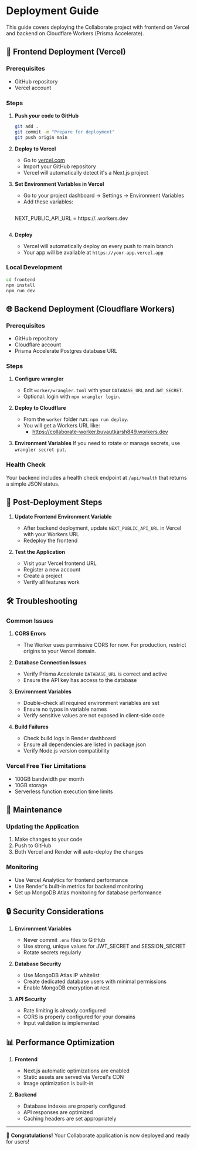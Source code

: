 # Deployment Guide

This guide covers deploying the Collaborate project with frontend on Vercel and backend on Cloudflare Workers (Prisma Accelerate).

## 🚀 Frontend Deployment (Vercel)

### Prerequisites
- GitHub repository
- Vercel account

### Steps

1. **Push your code to GitHub**
   ```bash
   git add .
   git commit -m "Prepare for deployment"
   git push origin main
   ```

2. **Deploy to Vercel**
   - Go to [vercel.com](https://vercel.com)
   - Import your GitHub repository
   - Vercel will automatically detect it's a Next.js project

3. **Set Environment Variables in Vercel**
   - Go to your project dashboard → Settings → Environment Variables
   - Add these variables:
     ```
   NEXT_PUBLIC_API_URL = https://<your-worker>.<your-account>.workers.dev
     ```

4. **Deploy**
   - Vercel will automatically deploy on every push to main branch
   - Your app will be available at `https://your-app.vercel.app`

### Local Development
```bash
cd frontend
npm install
npm run dev
```

## 🌐 Backend Deployment (Cloudflare Workers)

### Prerequisites
- GitHub repository
- Cloudflare account
- Prisma Accelerate Postgres database URL

### Steps

1. **Configure wrangler**
   - Edit `worker/wrangler.toml` with your `DATABASE_URL` and `JWT_SECRET`.
   - Optional: login with `npx wrangler login`.

2. **Deploy to Cloudflare**
   - From the `worker` folder run: `npm run deploy`.
   - You will get a Workers URL like:
     - https://collaborate-worker.buvautkarsh849.workers.dev

3. **Environment Variables**
   If you need to rotate or manage secrets, use `wrangler secret put`.

### Health Check
Your backend includes a health check endpoint at `/api/health` that returns a simple JSON status.

## 🔄 Post-Deployment Steps

1. **Update Frontend Environment Variable**
   - After backend deployment, update `NEXT_PUBLIC_API_URL` in Vercel with your Workers URL
   - Redeploy the frontend

2. **Test the Application**
   - Visit your Vercel frontend URL
   - Register a new account
   - Create a project
   - Verify all features work

## 🛠️ Troubleshooting

### Common Issues

1. **CORS Errors**
   - The Worker uses permissive CORS for now. For production, restrict origins to your Vercel domain.

2. **Database Connection Issues**
   - Verify Prisma Accelerate `DATABASE_URL` is correct and active
   - Ensure the API key has access to the database

3. **Environment Variables**
   - Double-check all required environment variables are set
   - Ensure no typos in variable names
   - Verify sensitive values are not exposed in client-side code

4. **Build Failures**
   - Check build logs in Render dashboard
   - Ensure all dependencies are listed in package.json
   - Verify Node.js version compatibility

### Vercel Free Tier Limitations
- 100GB bandwidth per month
- 10GB storage
- Serverless function execution time limits

## 📝 Maintenance

### Updating the Application
1. Make changes to your code
2. Push to GitHub
3. Both Vercel and Render will auto-deploy the changes

### Monitoring
- Use Vercel Analytics for frontend performance
- Use Render's built-in metrics for backend monitoring
- Set up MongoDB Atlas monitoring for database performance

## 🔒 Security Considerations

1. **Environment Variables**
   - Never commit `.env` files to GitHub
   - Use strong, unique values for JWT_SECRET and SESSION_SECRET
   - Rotate secrets regularly

2. **Database Security**
   - Use MongoDB Atlas IP whitelist
   - Create dedicated database users with minimal permissions
   - Enable MongoDB encryption at rest

3. **API Security**
   - Rate limiting is already configured
   - CORS is properly configured for your domains
   - Input validation is implemented

## 📊 Performance Optimization

1. **Frontend**
   - Next.js automatic optimizations are enabled
   - Static assets are served via Vercel's CDN
   - Image optimization is built-in

2. **Backend**
   - Database indexes are properly configured
   - API responses are optimized
   - Caching headers are set appropriately

---

🎉 **Congratulations!** Your Collaborate application is now deployed and ready for users!
